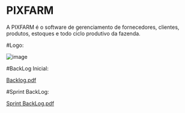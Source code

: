 # PIXFARM


A PIXFARM é o software de gerenciamento de fornecedores, clientes, produtos, estoques e todo ciclo produtivo da fazenda.

#Logo: 

![image](https://github.com/BRUNUN0/PIM-3-SEMESTRE/assets/131329545/317b767b-b6b9-41ec-a06a-31741c9dcf53)

#BackLog Inicial:

[Backlog.pdf](https://github.com/BRUNUN0/PIM-3-SEMESTRE/files/15312190/Backlog.pdf)


#Sprint BackLog:

[Sprint BackLog.pdf](https://github.com/BRUNUN0/PIM-3-SEMESTRE/files/15312198/Sprint.BackLog.pdf)


